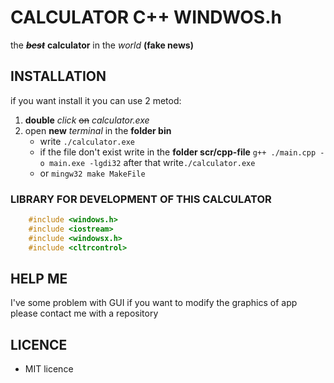 # CALCULATOR C++ WINDWOS.h
the _**~~best~~**_ **calculator** in the _world_ **(fake news)**

## INSTALLATION
if you want install it you can use 2 metod:
1. **double** _click_ ~~on~~ _calculator.exe_
2. open **new** _terminal_ in the **folder bin**
    - write ```./calculator.exe```
    - if the file don't exist write in the **folder scr/cpp-file** ```g++ ./main.cpp -o main.exe -lgdi32``` after that  write```./calculator.exe```
    - or ```mingw32 make MakeFile```
### LIBRARY FOR DEVELOPMENT OF THIS CALCULATOR
```c++
    #include <windows.h>
    #include <iostream>
    #include <windowsx.h>
    #include <cltrcontrol>
```

## HELP ME

I've some problem with GUI if you want to modify the graphics of app please contact me with a repository

## **LICENCE**

- MIT licence

